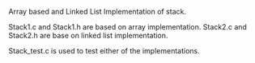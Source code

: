 Array based and Linked List Implementation of stack.

Stack1.c and Stack1.h are based on array implementation. Stack2.c and Stack2.h are base on linked list implementation.

Stack_test.c is used to test either of the implementations.
